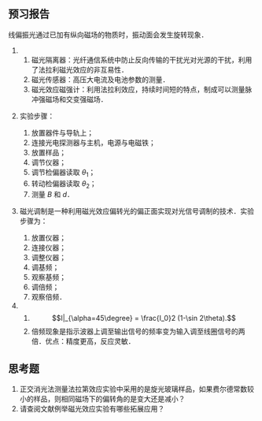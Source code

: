 ## 预习报告

线偏振光通过已加有纵向磁场的物质时，振动面会发生旋转现象．

1.
   1. 磁光隔离器：光纤通信系统中防止反向传输的干扰光对光源的干扰，利用了法拉利磁光效应的非互易性．
   2. 磁光传感器：高压大电流及电池参数的测量．
   3. 磁光效应磁强计：利用法拉利效应，持续时间短的特点，制成可以测量脉冲强磁场和交变强磁场．

2. 实验步骤：
   1. 放置器件与导轨上；
   2. 连接光电探测器与主机，电源与电磁铁；
   3. 放置样品；
   4. 调节仪器；
   5. 调节检偏器读取 $\theta_1$；
   6. 转动检偏器读取 $\theta_2$；
   7. 测量 $B$ 和 $d$．

3. 磁光调制是一种利用磁光效应偏转光的偏正面实现对光信号调制的技术．实验步骤为：
   1. 放置仪器；
   2. 连接仪器；
   3. 调整仪器；
   4. 调基频；
   5. 观察基频；
   6. 调倍频；
   7. 观察倍频．

4.
   1. $$I|_{\alpha=45\degree} = \frac{I_0}2 (1-\sin 2\theta).$$
   2. 倍频现象是指示波器上调至输出信号的频率变为输入调至线圈信号的两倍．优点：精度更高，反应灵敏．

## 思考题

1. 正交消光法测量法拉第效应实验中采用的是旋光玻璃样品，如果费尔德常数较小的样品，则相同磁场下的偏转角的是变大还是减小？
2. 请查阅文献例举磁光效应实验有哪些拓展应用？
